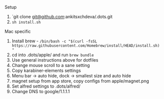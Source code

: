 Setup
1. `git clone git@github.com:ankitsxchdeva/.dots.git
2. `sh install.sh`

Mac specific
1. Install brew - `/bin/bash -c "$(curl -fsSL https://raw.githubusercontent.com/Homebrew/install/HEAD/install.sh)"` 
2. cd into .dots/apple/ and run `brew bundle` 
3. Use general instructions above for dotfiles
4. Change mouse scroll to a sane setting
5. Copy karabiner-elements settings
7. Menu bar -> auto hide, dock -> smallest size and auto hide
8. magnet setup from app store, copy configs from apple/magnet.png
9. Set alfred settings to .dots/alfred/
10. Change DNS to google/1.1.1.1
